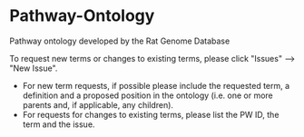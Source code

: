 # Pathway-Ontology
Pathway ontology developed by the Rat Genome Database

To request new terms or changes to existing terms, please click "Issues" --> "New Issue".
-   For new term requests, if possible please include the requested term, a definition and a proposed position in the ontology
    (i.e. one or more parents and, if applicable, any children).
-   For requests for changes to existing terms, please list the PW ID, the term and the issue.
